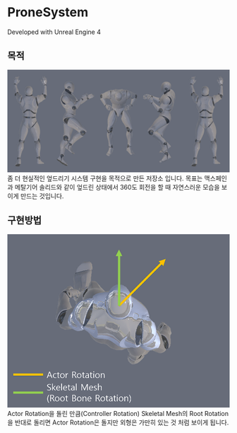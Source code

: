 # ProneSystem

Developed with Unreal Engine 4

## 목적         
<img src="ProneImage.png" width="700">
좀 더 현실적인 엎드리기 시스템 구현을 목적으로 만든 저장소 입니다.
목표는 맥스페인과 메탈기어 솔리드와 같이 엎드린 상태에서 360도 회전을 할 때 자연스러운 모습을 보이게 만드는 것입니다.

## 구현방법
<img src="ProneImage2.png" width="700">
Actor Rotation을 돌린 만큼(Controller Rotation) Skeletal Mesh의 Root Rotation을 반대로 돌리면 Actor Rotation은 돌지만 외형은 가만히 있는 것 처럼 보이게 됩니다.

